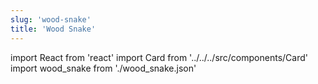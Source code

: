 ```yaml
---
slug: 'wood-snake'
title: 'Wood Snake'
---
```


import React from 'react'
import Card from '../../../src/components/Card'
import wood_snake from './wood_snake.json'

<Card data={wood_snake} />
